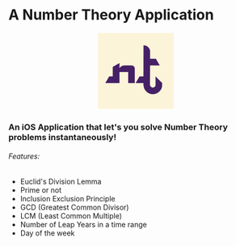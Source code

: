# A Number Theory Application

<div style="text-align:center"><img src = "nt.png" class="center" width="150"></div>

### An iOS Application that let's you solve Number Theory problems instantaneously!

###### Features:
- Euclid's Division Lemma
- Prime or not
- Inclusion Exclusion Principle
- GCD (Greatest Common Divisor)
- LCM (Least Common Multiple)
- Number of Leap Years in a time range
- Day of the week
